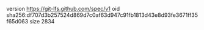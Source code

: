 version https://git-lfs.github.com/spec/v1
oid sha256:df707d3b257524d869d7c0af63d947c91fb1813d43e8d93fe3671ff35f65d063
size 2834
